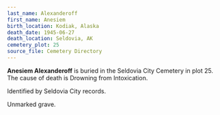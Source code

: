 ```yaml
---
last_name: Alexanderoff
first_name: Anesiem
birth_location: Kodiak, Alaska
death_date: 1945-06-27
death_location: Seldovia, AK
cemetery_plot: 25
source_file: Cemetery Directory
---
```

**Anesiem   Alexanderoff** is buried in the Seldovia City Cemetery in plot 25.  The cause of death is Drowning from Intoxication.

Identified by Seldovia City records.

Unmarked grave.

